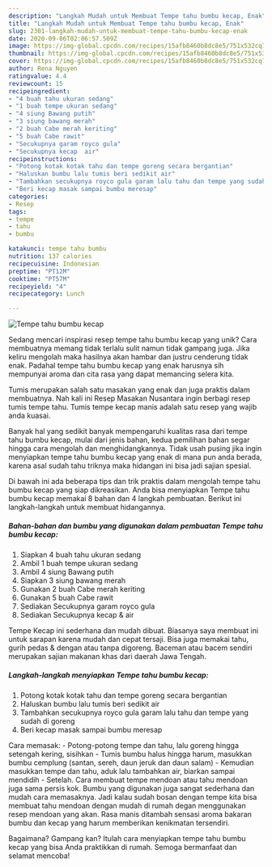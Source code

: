 ```yaml
---
description: "Langkah Mudah untuk Membuat Tempe tahu bumbu kecap, Enak"
title: "Langkah Mudah untuk Membuat Tempe tahu bumbu kecap, Enak"
slug: 2301-langkah-mudah-untuk-membuat-tempe-tahu-bumbu-kecap-enak
date: 2020-09-06T02:06:57.509Z
image: https://img-global.cpcdn.com/recipes/15afb8460b8dc8e5/751x532cq70/tempe-tahu-bumbu-kecap-foto-resep-utama.jpg
thumbnail: https://img-global.cpcdn.com/recipes/15afb8460b8dc8e5/751x532cq70/tempe-tahu-bumbu-kecap-foto-resep-utama.jpg
cover: https://img-global.cpcdn.com/recipes/15afb8460b8dc8e5/751x532cq70/tempe-tahu-bumbu-kecap-foto-resep-utama.jpg
author: Rena Nguyen
ratingvalue: 4.4
reviewcount: 15
recipeingredient:
- "4 buah tahu ukuran sedang"
- "1 buah tempe ukuran sedang"
- "4 siung Bawang putih"
- "3 siung bawang merah"
- "2 buah Cabe merah keriting"
- "5 buah Cabe rawit"
- "Secukupnya garam royco gula"
- "Secukupnya kecap  air"
recipeinstructions:
- "Potong kotak kotak tahu dan tempe goreng secara bergantian"
- "Haluskan bumbu lalu tumis beri sedikit air"
- "Tambahkan secukupnya royco gula garam lalu tahu dan tempe yang sudah di goreng"
- "Beri kecap masak sampai bumbu meresap"
categories:
- Resep
tags:
- tempe
- tahu
- bumbu

katakunci: tempe tahu bumbu 
nutrition: 137 calories
recipecuisine: Indonesian
preptime: "PT12M"
cooktime: "PT57M"
recipeyield: "4"
recipecategory: Lunch

---
```



![Tempe tahu bumbu kecap](https://img-global.cpcdn.com/recipes/15afb8460b8dc8e5/751x532cq70/tempe-tahu-bumbu-kecap-foto-resep-utama.jpg)

Sedang mencari inspirasi resep tempe tahu bumbu kecap yang unik? Cara membuatnya memang tidak terlalu sulit namun tidak gampang juga. Jika keliru mengolah maka hasilnya akan hambar dan justru cenderung tidak enak. Padahal tempe tahu bumbu kecap yang enak harusnya sih mempunyai aroma dan cita rasa yang dapat memancing selera kita.

Tumis merupakan salah satu masakan yang enak dan juga praktis dalam membuatnya. Nah kali ini Resep Masakan Nusantara ingin berbagi resep tumis tempe tahu. Tumis tempe kecap manis adalah satu resep yang wajib anda kuasai.

Banyak hal yang sedikit banyak mempengaruhi kualitas rasa dari tempe tahu bumbu kecap, mulai dari jenis bahan, kedua pemilihan bahan segar hingga cara mengolah dan menghidangkannya. Tidak usah pusing jika ingin menyiapkan tempe tahu bumbu kecap yang enak di mana pun anda berada, karena asal sudah tahu triknya maka hidangan ini bisa jadi sajian spesial.


Di bawah ini ada beberapa tips dan trik praktis dalam mengolah tempe tahu bumbu kecap yang siap dikreasikan. Anda bisa menyiapkan Tempe tahu bumbu kecap memakai 8 bahan dan 4 langkah pembuatan. Berikut ini langkah-langkah untuk membuat hidangannya.

<!--inarticleads1-->

##### Bahan-bahan dan bumbu yang digunakan dalam pembuatan Tempe tahu bumbu kecap:

1. Siapkan 4 buah tahu ukuran sedang
1. Ambil 1 buah tempe ukuran sedang
1. Ambil 4 siung Bawang putih
1. Siapkan 3 siung bawang merah
1. Gunakan 2 buah Cabe merah keriting
1. Gunakan 5 buah Cabe rawit
1. Sediakan Secukupnya garam royco gula
1. Sediakan Secukupnya kecap &amp; air


Tempe Kecap ini sederhana dan mudah dibuat. Biasanya saya membuat ini untuk sarapan karena mudah dan cepat tersaji. Bisa juga memakai tahu, gurih pedas &amp; dengan atau tanpa digoreng. Baceman atau bacem sendiri merupakan sajian makanan khas dari daerah Jawa Tengah. 

<!--inarticleads2-->

##### Langkah-langkah menyiapkan Tempe tahu bumbu kecap:

1. Potong kotak kotak tahu dan tempe goreng secara bergantian
1. Haluskan bumbu lalu tumis beri sedikit air
1. Tambahkan secukupnya royco gula garam lalu tahu dan tempe yang sudah di goreng
1. Beri kecap masak sampai bumbu meresap


Cara memasak: - Potong-potong tempe dan tahu, lalu goreng hingga setengah kering, sisihkan - Tumis bumbu halus hingga harum, masukkan bumbu cemplung (santan, sereh, daun jeruk dan daun salam) - Kemudian masukkan tempe dan tahu, aduk lalu tambahkan air, biarkan sampai mendidih - Setelah. Cara membuat tempe mendoan atau tahu mendoan juga sama persis kok. Bumbu yang digunakan juga sangat sederhana dan mudah cara memasaknya. Jadi kalau sudah bosan dengan tempe kita bisa membuat tahu mendoan dengan mudah di rumah degan menggunakan resep mendoan yang akan. Rasa manis ditambah sensasi aroma bakaran bumbu dan kecap yang harum memberikan kenikmatan tersendiri. 

Bagaimana? Gampang kan? Itulah cara menyiapkan tempe tahu bumbu kecap yang bisa Anda praktikkan di rumah. Semoga bermanfaat dan selamat mencoba!
